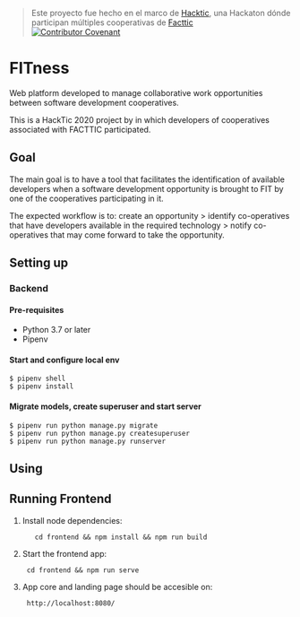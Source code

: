 
> Este proyecto fue hecho en el marco de [Hacktic](https://hackdash.org/projects/5e7e205a875b954b4a1d13de), una Hackaton dónde participan múltiples cooperativas de [Facttic](https://facttic.org.ar/)  
[![Contributor Covenant](https://img.shields.io/badge/Contributor%20Covenant-v2.0%20adopted-ff69b4.svg)](docs/code_of_conduct.md)



# FITness
Web platform developed to manage collaborative work opportunities between software development cooperatives.

This is a HackTic 2020 project by in which developers of cooperatives associated with FACTTIC participated.

## Goal
The main goal is to have a tool that facilitates the identification of available developers when a software development opportunity is brought to FIT by one of the cooperatives participating in it.

The expected workflow is to: create an opportunity > identify co-operatives that have developers available in the required technology > notify co-operatives that may come forward to take the opportunity.


## Setting up

### Backend

#### Pre-requisites
- Python 3.7 or later
- Pipenv

#### Start and configure local env
    $ pipenv shell
    $ pipenv install
    
#### Migrate models, create superuser and start server

    $ pipenv run python manage.py migrate
    $ pipenv run python manage.py createsuperuser
    $ pipenv run python manage.py runserver

## Using


## Running Frontend

1. Install node dependencies:

	      cd frontend && npm install && npm run build

2. Start the frontend app:
        
        cd frontend && npm run serve

3. App core and landing page should be accesible on:

        http://localhost:8080/